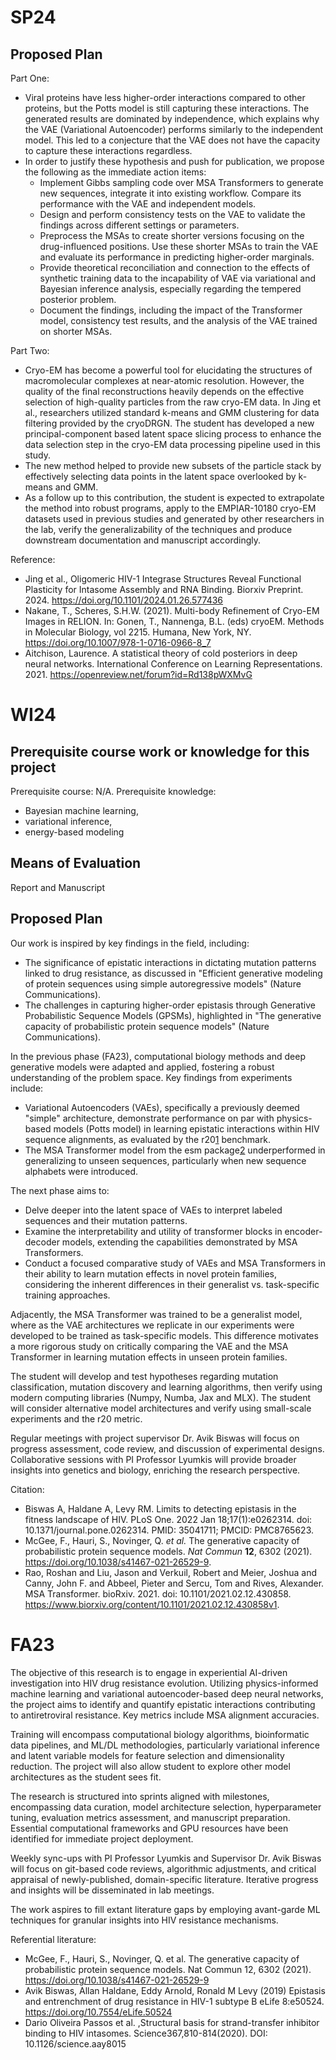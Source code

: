 # SP24
## Proposed Plan
Part One:
- Viral proteins have less higher-order interactions compared to other proteins, but the Potts model is still capturing these interactions. The generated results are dominated by independence, which explains why the VAE (Variational Autoencoder) performs similarly to the independent model. This led to a conjecture that the VAE does not have the capacity to capture these interactions regardless. 
- In order to justify these hypothesis and push for publication, we propose the following as the immediate action items: 
	- Implement Gibbs sampling code over MSA Transformers to generate new sequences, integrate it into existing workflow. Compare its performance with the VAE and independent models.
	- Design and perform consistency tests on the VAE to validate the findings across different settings or parameters.
	- Preprocess the MSAs to create shorter versions focusing on the drug-influenced positions. Use these shorter MSAs to train the VAE and evaluate its performance in predicting higher-order marginals.
	- Provide theoretical reconciliation and connection to the effects of synthetic training data to the incapability of VAE via variational and Bayesian inference analysis, especially regarding the tempered posterior problem.
	- Document the findings, including the impact of the Transformer model, consistency test results, and the analysis of the VAE trained on shorter MSAs.

Part Two:
- Cryo-EM has become a powerful tool for elucidating the structures of macromolecular complexes at near-atomic resolution. However, the quality of the final reconstructions heavily depends on the effective selection of high-quality particles from the raw cryo-EM data. In Jing et al., researchers utilized standard k-means and GMM clustering for data filtering provided by the cryoDRGN. The student has developed a new principal-component based latent space slicing process to enhance the data selection step in the cryo-EM data processing pipeline used in this study.
- The new method helped to provide new subsets of the particle stack by effectively selecting data points in the latent space overlooked by k-means and GMM.
- As a follow up to this contribution, the student is expected to extrapolate the method into robust programs, apply to the EMPIAR-10180 cryo-EM datasets used in previous studies and generated by other researchers in the lab, verify the generalizability of the techniques and produce downstream documentation and manuscript accordingly.

Reference:
- Jing et al., Oligomeric HIV-1 Integrase Structures Reveal Functional Plasticity for Intasome Assembly and RNA Binding. Biorxiv Preprint. 2024. https://doi.org/10.1101/2024.01.26.577436
- Nakane, T., Scheres, S.H.W. (2021). Multi-body Refinement of Cryo-EM Images in RELION. In: Gonen, T., Nannenga, B.L. (eds) cryoEM. Methods in Molecular Biology, vol 2215. Humana, New York, NY. https://doi.org/10.1007/978-1-0716-0966-8_7
- Aitchison, Laurence. A statistical theory of cold posteriors in deep neural networks. International Conference on Learning Representations. 2021. https://openreview.net/forum?id=Rd138pWXMvG




# WI24
## Prerequisite course work or knowledge for this project

Prerequisite course: N/A.
Prerequisite knowledge: 
- Bayesian machine learning,
- variational inference,
- energy-based modeling

## Means of Evaluation

Report and Manuscript

## Proposed Plan

Our work is inspired by key findings in the field, including:
- The significance of epistatic interactions in dictating mutation patterns linked to drug resistance, as discussed in "Efficient generative modeling of protein sequences using simple autoregressive models" (Nature Communications).
- The challenges in capturing higher-order epistasis through Generative Probabilistic Sequence Models (GPSMs), highlighted in "The generative capacity of probabilistic protein sequence models" (Nature Communications).

In the previous phase (FA23), computational biology methods and deep generative models were adapted and applied, fostering a robust understanding of the problem space. Key findings from experiments include:
- Variational Autoencoders (VAEs), specifically a previously deemed "simple" architecture, demonstrate performance on par with physics-based models (Potts model) in learning epistatic interactions within HIV sequence alignments, as evaluated by the r20[1] benchmark.
- The MSA Transformer model from the esm package[2] underperformed in generalizing to unseen sequences, particularly when new sequence alphabets were introduced.

The next phase aims to:
- Delve deeper into the latent space of VAEs to interpret labeled sequences and their mutation patterns.
- Examine the interpretability and utility of transformer blocks in encoder-decoder models, extending the capabilities demonstrated by MSA Transformers.
- Conduct a focused comparative study of VAEs and MSA Transformers in their ability to learn mutation effects in novel protein families, considering the inherent differences in their generalist vs. task-specific training approaches.

Adjacently, the MSA Transformer was trained to be a generalist model, where as the VAE architectures we replicate in our experiments were developed to be trained as task-specific models. This difference motivates a more rigorous study on critically comparing the VAE and the MSA Transformer in learning mutation effects in unseen protein families.

The student will develop and test hypotheses regarding mutation classification, mutation discovery and learning algorithms, then verify using modern computing libraries (Numpy, Numba, Jax and MLX). The student will consider alternative model architectures and verify using small-scale experiments and the r20 metric.

Regular meetings with project supervisor Dr. Avik Biswas will focus on progress assessment, code review, and discussion of experimental designs. Collaborative sessions with PI Professor Lyumkis will provide broader insights into genetics and biology, enriching the research perspective.

[1]: https://www.nature.com/articles/s41467-021-26529-9
[2]: https://github.com/facebookresearch/esm

Citation:
- Biswas A, Haldane A, Levy RM. Limits to detecting epistasis in the fitness landscape of HIV. PLoS One. 2022 Jan 18;17(1):e0262314. doi: 10.1371/journal.pone.0262314. PMID: 35041711; PMCID: PMC8765623.
- McGee, F., Hauri, S., Novinger, Q. _et al._ The generative capacity of probabilistic protein sequence models. _Nat Commun_ **12**, 6302 (2021). https://doi.org/10.1038/s41467-021-26529-9.
- Rao, Roshan and Liu, Jason and Verkuil, Robert and Meier, Joshua and Canny, John F. and Abbeel, Pieter and Sercu, Tom and Rives, Alexander. MSA Transformer. bioRxiv. 2021. doi: 10.1101/2021.02.12.430858. https://www.biorxiv.org/content/10.1101/2021.02.12.430858v1.
# FA23

The objective of this research is to engage in experiential AI-driven investigation into HIV drug resistance evolution. Utilizing physics-informed machine learning and variational autoencoder-based deep neural networks, the project aims to identify and quantify epistatic interactions contributing to antiretroviral resistance. Key metrics include MSA alignment accuracies.  
  
Training will encompass computational biology algorithms, bioinformatic data pipelines, and ML/DL methodologies, particularly variational inference and latent variable models for feature selection and dimensionality reduction. The project will also allow student to explore other model architectures as the student sees fit.  
  
The research is structured into sprints aligned with milestones, encompassing data curation, model architecture selection, hyperparameter tuning, evaluation metrics assessment, and manuscript preparation. Essential computational frameworks and GPU resources have been identified for immediate project deployment.
  
Weekly sync-ups with PI Professor Lyumkis and Supervisor Dr. Avik Biswas will focus on git-based code reviews, algorithmic adjustments, and critical appraisal of newly-published, domain-specific literature. Iterative progress and insights will be disseminated in lab meetings.  
  
The work aspires to fill extant literature gaps by employing avant-garde ML techniques for granular insights into HIV resistance mechanisms.  
  
Referential literature:  
- McGee, F., Hauri, S., Novinger, Q. et al. The generative capacity of probabilistic protein sequence models. Nat Commun 12, 6302 (2021). https://doi.org/10.1038/s41467-021-26529-9  
- Avik Biswas, Allan Haldane, Eddy Arnold, Ronald M Levy (2019) Epistasis and entrenchment of drug resistance in HIV-1 subtype B eLife 8:e50524. https://doi.org/10.7554/eLife.50524  
- Dario Oliveira Passos et al. ,Structural basis for strand-transfer inhibitor binding to HIV intasomes. Science367,810-814(2020). DOI: 10.1126/science.aay8015

